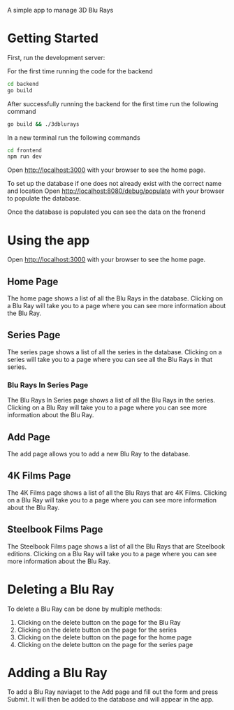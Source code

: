 A simple app to manage 3D Blu Rays

# Getting Started

First, run the development server:

For the first time running the code for the backend
```bash
cd backend
go build 
```

After successfully running the backend for the first time run the following command
```bash
go build && ./3dblurays
```

In a new terminal run the following commands
```bash
cd frontend
npm run dev
```

Open [http://localhost:3000](http://localhost:3000) with your browser to see the home page.


To set up the database if one does not already exist with the correct name and location
Open [http://localhost:8080/debug/populate](http://localhost:8080/debug/populate) with your browser to populate the database.

Once the database is populated you can see the data on the fronend 

# Using the app
Open [http://localhost:3000](http://localhost:3000) with your browser to see the home page.

## Home Page
The home page shows a list of all the Blu Rays in the database. 
Clicking on a Blu Ray will take you to a page where you can see more information about the Blu Ray.

## Series Page
The series page shows a list of all the series in the database.
Clicking on a series will take you to a page where you can see all the Blu Rays in that series.

### Blu Rays In Series Page
The Blu Rays In Series page shows a list of all the Blu Rays in the series.
Clicking on a Blu Ray will take you to a page where you can see more information about the Blu Ray.

## Add Page
The add page allows you to add a new Blu Ray to the database.

## 4K Films Page
The 4K Films page shows a list of all the Blu Rays that are 4K Films.
Clicking on a Blu Ray will take you to a page where you can see more information about the Blu Ray.

## Steelbook Films Page
The Steelbook Films page shows a list of all the Blu Rays that are Steelbook editions.
Clicking on a Blu Ray will take you to a page where you can see more information about the Blu Ray.

# Deleting a Blu Ray
To delete a Blu Ray can be done by multiple methods:

1. Clicking on the delete button on the page for the Blu Ray
2. Clicking on the delete button on the page for the series
3. Clicking on the delete button on the page for the home page
4. Clicking on the delete button on the page for the series page

# Adding a Blu Ray
To add a Blu Ray naviaget to the Add page and fill out the form and press Submit. 
It will then be added to the database and will appear in the app. 
